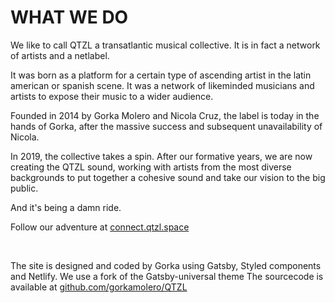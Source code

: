 # WHAT WE DO

We like to call QTZL a transatlantic musical collective. It is in fact a network of artists and a netlabel.

It was born as a platform for a certain type of ascending artist in the latin american or spanish scene. It was a network of likeminded musicians and artists to expose their music to a wider audience.

Founded in 2014 by Gorka Molero and Nicola Cruz, the label is today in the hands of Gorka, after the massive success and subsequent unavailability of Nicola.

In 2019, the collective takes a spin. After our formative years, we are now creating the QTZL sound, working with artists from the most diverse backgrounds to put together a cohesive sound and take our vision to the big public.

And it's being a damn ride.

Follow our adventure at [connect.qtzl.space](https://connect.qtzl.space)

<br>

The site is designed and coded by Gorka using Gatsby, Styled components and Netlify. We use a fork of the Gatsby-universal theme
The sourcecode is available at [github.com/gorkamolero/QTZL](https://github.com/gorkamolero/QTZL)
